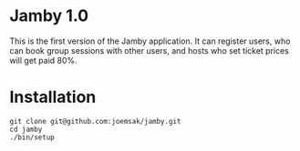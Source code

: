 # Jamby 1.0

This is the first version of the Jamby application. It can register users, who can book group sessions with other users, and hosts who set ticket prices will get paid 80%.

# Installation

```
git clone git@github.com:joemsak/jamby.git
cd jamby
./bin/setup
```
